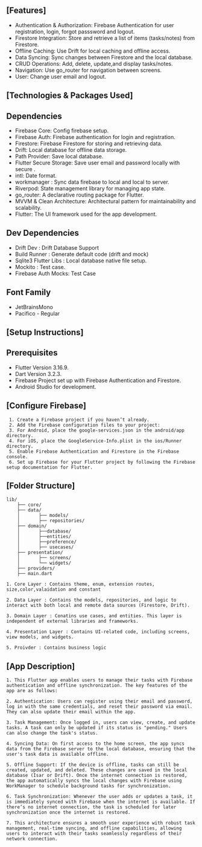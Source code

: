 ## [Features]

* Authentication & Authorization: Firebase Authentication for user registration, login, forgot passsword and logout.
* Firestore Integration: Store and retrieve a list of items (tasks/notes) from Firestore.
* Offline Caching: Use Drift for local caching and offline access.
* Data Syncing: Sync changes between Firestore and the local database.
* CRUD Operations: Add, delete, update,and display tasks/notes.
* Navigation: Use go_router for navigation between screens.
* User: Change user email and logout.

## [Technologies & Packages Used]

## **Dependencies**

* Firebase Core: Config firebase setup.
* Firebase Auth: Firebase authentication for login and registration.
* Firestore: Firebase Firestore for storing and retrieving data.
* Drift: Local database for offline data storage.
* Path Provider: Save local database.
* Flutter Secure Storage: Save user email and password locally with secure .
* intl: Date format.
* workmanager : Sync data firebase to local and local to server.
* Riverpod: State management library for managing app state.
* go_router: A declarative routing package for Flutter.
* MVVM & Clean Architecture: Architectural pattern for maintainability and scalability.
* Flutter: The UI framework used for the app development.

## **Dev Dependencies**

* Drift Dev : Drift Database Support
* Build Runner : Generate default code (drift and mock)
* Sqlite3 Flutter Libs : Local database native file setup.
* Mockito : Test case.
* Firebase Auth Mocks: Test Case

## **Font Family**

* JetBrainsMono 
* Pacifico - Regular

## [Setup Instructions]

## **Prerequisites**

* Flutter Version 3.16.9.
* Dart Version 3.2.3.
* Firebase Project set up with Firebase Authentication and Firestore.
* Android Studio for development.

## [Configure Firebase]

     1. Create a Firebase project if you haven’t already.
     2. Add the Firebase configuration files to your project:
     3. For Android, place the google-services.json in the android/app directory.
     4. For iOS, place the GoogleService-Info.plist in the ios/Runner directory.
     5. Enable Firebase Authentication and Firestore in the Firebase console.
     6. Set up Firebase for your Flutter project by following the Firebase setup documentation for Flutter.

## [Folder Structure]

    lib/
        ├── core/
        ├── data/
        │       ├── models/
        │       ├── repositories/
        ├── domain/
        │       ├──database/
        │       ├──entities/    
        │       ├──preference/    
        │       ├── usecases/
        ├── presentation/
        │       ├── screens/
        │       └── widgets/
        ├── providers/
        ├── main.dart

    1. Core Layer : Contains theme, enum, extension routes, size,color,valaidation and constant  
    
    2. Data Layer : Contains the models, repositories, and logic to interact with both local and remote data sources (Firestore, Drift).

    3. Domain Layer : Conatins use cases, and entities. This layer is independent of external libraries and frameworks.

    4. Presentation Layer : Contains UI-related code, including screens, view models, and widgets.
    
    5. Proivder : Contains business logic

## [App Description]

    1. This Flutter app enables users to manage their tasks with Firebase authentication and offline synchronization. The key features of the app are as follows:

    2. Authentication: Users can register using their email and password, log in with the same credentials, and reset their password via email. They can also update their email within the app.

    3. Task Management: Once logged in, users can view, create, and update tasks. A task can only be updated if its status is "pending." Users can also change the task's status.

    4. Syncing Data: On first access to the home screen, the app syncs data from the Firebase server to the local database, ensuring that the user's task data is available offline.

    5. Offline Support: If the device is offline, tasks can still be created, updated, and deleted. These changes are saved in the local database (Isar or Drift). Once the internet connection is restored, the app automatically syncs the local changes with Firebase using WorkManager to schedule background tasks for synchronization.

    6. Task Synchronization: Whenever the user adds or updates a task, it is immediately synced with Firebase when the internet is available. If there’s no internet connection, the task is scheduled for later synchronization once the internet is restored.

    7. This architecture ensures a smooth user experience with robust task management, real-time syncing, and offline capabilities, allowing users to interact with their tasks seamlessly regardless of their network connection.










